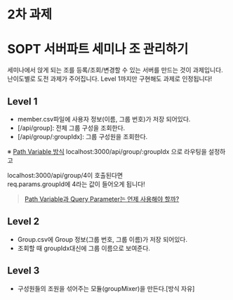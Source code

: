 # 2차 과제

# SOPT 서버파트 세미나 조 관리하기

세미나에서 앉게 되는 조를 등록/조회/변경할 수 있는 서버를 만드는 것이 과제입니다.
난이도별로 도전 과제가 주어집니다. Level 1까지만 구현해도 과제로 인정됩니다!

## Level 1
- member.csv파일에 사용자 정보(이름, 그룹 번호)가 저장 되어있다.
- [/api/group]: 전체 그룹 구성을 조회한다.
- [/api/group/:groupIdx]: 그룹 구성원을 조회한다.

※ [Path Variable 방식](https://ryan-han.com/post/translated/pathvariable_queryparam/)
localhost:3000/api/group/:groupIdx 으로 라우팅을 설정하고

localhost:3000/api/group/4이 호출된다면 <br/>
req.params.groupId에 4라는 값이 들어오게 됩니다!

> [Path Variable과 Query Parameter는 언제 사용해야 할까?](https://ryan-han.com/post/translated/pathvariable_queryparam/)

## Level 2
- Group.csv에 Group 정보(그룹 번호, 그룹 이름)가 저장 되어있다.
- 조회할 때 groupIdx대신에 그룹 이름으로 보여준다.

## Level 3
- 구성원들의 조원을 섞어주는 모듈(groupMixer)을 만든다.[방식 자유]